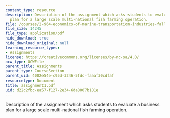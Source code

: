 ```yaml
---
content_type: resource
description: Description of the assignment which asks students to evaluate a business
  plan for a large scale multi-national fish farming operation.
file: /courses/2-964-economics-of-marine-transportation-industries-fall-2006/d22c2fbcea57f1272e346da8007b181e_assignment1.pdf
file_size: 14245
file_type: application/pdf
hide_download: true
hide_download_original: null
learning_resource_types:
- Assignments
license: https://creativecommons.org/licenses/by-nc-sa/4.0/
ocw_type: OCWFile
parent_title: Assignments
parent_type: CourseSection
parent_uid: 4002e54e-c95d-3246-5fdc-faaaf30cdfaf
resourcetype: Document
title: assignment1.pdf
uid: d22c2fbc-ea57-f127-2e34-6da8007b181e
---
```

Description of the assignment which asks students to evaluate a business plan for a large scale multi-national fish farming operation.